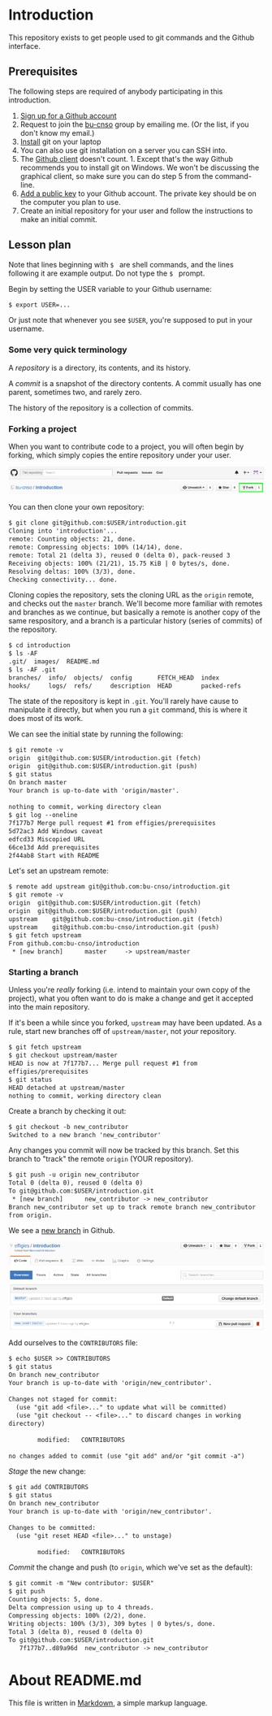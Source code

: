 # Introduction

This repository exists to get people used to git commands and the Github
interface.

## Prerequisites

The following steps are required of anybody participating in this introduction.

1. [Sign up for a Github account](https://github.com/join)
2. Request to join the [bu-cnso](https://github.com/bu-cnso) group by
   emailing me. (Or the list, if you don't know my email.)
3. [Install](https://help.github.com/articles/set-up-git/) git on your laptop
  1. You can also use git installation on a server you can SSH into.
  2. The [Github client](https://desktop.github.com/) doesn't
     count.
    1. Except that's the way Github recommends you to install git on Windows.
       We won't be discussing the graphical client, so make sure you can do
       step 5 from the command-line.
4. [Add a public key](https://help.github.com/categories/ssh/) to your Github
   account. The private key should be on the computer you plan to use.
5. Create an initial repository for your user and follow the instructions to
   make an initial commit.

## Lesson plan

Note that lines beginning with `$ ` are shell commands, and the lines following
it are example output. Do not type the `$ ` prompt.

Begin by setting the USER variable to your Github username:

```bash
$ export USER=...
```

Or just note that whenever you see `$USER`, you're supposed to put in your
username.

### Some very quick terminology

A *repository* is a directory, its contents, and its history.

A *commit* is a snapshot of the directory contents. A commit usually has one
parent, sometimes two, and rarely zero.

The history of the repository is a collection of commits.

### Forking a project

When you want to contribute code to a project, you will often begin by forking,
which simply copies the entire repository under your user.

![forking](images/fork.png)

You can then clone your own repository:

    $ git clone git@github.com:$USER/introduction.git
    Cloning into 'introduction'...
    remote: Counting objects: 21, done.
    remote: Compressing objects: 100% (14/14), done.
    remote: Total 21 (delta 3), reused 0 (delta 0), pack-reused 3
    Receiving objects: 100% (21/21), 15.75 KiB | 0 bytes/s, done.
    Resolving deltas: 100% (3/3), done.
    Checking connectivity... done.

Cloning copies the repository, sets the cloning URL as the `origin` remote, and
checks out the `master` branch. We'll become more familiar with remotes and
branches as we continue, but basically a remote is another copy of the same
respository, and a branch is a particular history (series of commits) of the
repository.

    $ cd introduction
    $ ls -AF
    .git/  images/  README.md
    $ ls -AF .git
    branches/  info/  objects/  config       FETCH_HEAD  index
    hooks/     logs/  refs/     description  HEAD        packed-refs

The state of the repository is kept in `.git`. You'll rarely have cause to
manipulate it directly, but when you run a `git` command, this is where it
does most of its work.

We can see the initial state by running the following:

    $ git remote -v
    origin  git@github.com:$USER/introduction.git (fetch)
    origin  git@github.com:$USER/introduction.git (push)
    $ git status
    On branch master
    Your branch is up-to-date with 'origin/master'.

    nothing to commit, working directory clean
    $ git log --oneline
    7f177b7 Merge pull request #1 from effigies/prerequisites
    5d72ac3 Add Windows caveat
    edfcd33 Miscopied URL
    66ce13d Add prerequisites
    2f44ab8 Start with README

Let's set an upstream remote:

    $ remote add upstream git@github.com:bu-cnso/introduction.git
    $ git remote -v
    origin  git@github.com:$USER/introduction.git (fetch)
    origin  git@github.com:$USER/introduction.git (push)
    upstream    git@github.com:bu-cnso/introduction.git (fetch)
    upstream    git@github.com:bu-cnso/introduction.git (push)
    $ git fetch upstream
    From github.com:bu-cnso/introduction
     * [new branch]      master     -> upstream/master

### Starting a branch

Unless you're *really* forking (i.e. intend to maintain your own copy of the
project), what you often want to do is make a change and get it accepted into
the main repository.

If it's been a while since you forked, `upstream` may have been updated. As a
rule, start new branches off of `upstream/master`, not *your* repository.

    $ git fetch upstream
    $ git checkout upstream/master
    HEAD is now at 7f177b7... Merge pull request #1 from effigies/prerequisites
    $ git status
    HEAD detached at upstream/master
    nothing to commit, working directory clean

Create a branch by checking it out:

    $ git checkout -b new_contributor
    Switched to a new branch 'new_contributor'

Any changes you commit will now be tracked by this branch. Set this branch to
"track" the remote `origin` (YOUR repository).

    $ git push -u origin new_contributor
    Total 0 (delta 0), reused 0 (delta 0)
    To git@github.com:$USER/introduction.git
     * [new branch]      new_contributor -> new_contributor
    Branch new_contributor set up to track remote branch new_contributor from origin.

We see a [new branch](../../branches) in Github.

![new branch](images/new_branch.png)

Add ourselves to the `CONTRIBUTORS` file:

    $ echo $USER >> CONTRIBUTORS
    $ git status
    On branch new_contributor
    Your branch is up-to-date with 'origin/new_contributor'.

    Changes not staged for commit:
      (use "git add <file>..." to update what will be committed)
      (use "git checkout -- <file>..." to discard changes in working directory)

            modified:   CONTRIBUTORS

    no changes added to commit (use "git add" and/or "git commit -a")

*Stage* the new change:

    $ git add CONTRIBUTORS
    $ git status
    On branch new_contributor
    Your branch is up-to-date with 'origin/new_contributor'.

    Changes to be committed:
      (use "git reset HEAD <file>..." to unstage)

            modified:   CONTRIBUTORS

*Commit* the change and push (to `origin`, which we've set as the default):

    $ git commit -m "New contributor: $USER"
    $ git push
    Counting objects: 5, done.
    Delta compression using up to 4 threads.
    Compressing objects: 100% (2/2), done.
    Writing objects: 100% (3/3), 309 bytes | 0 bytes/s, done.
    Total 3 (delta 0), reused 0 (delta 0)
    To git@github.com:$USER/introduction.git
       7f177b7..d89a96d  new_contributor -> new_contributor


# About README.md

This file is written in
[Markdown](https://help.github.com/categories/writing-on-github/), a simple
markup language.
